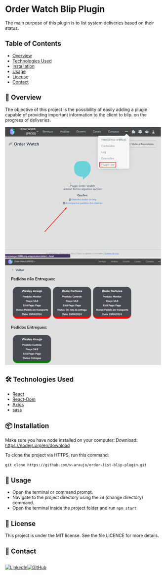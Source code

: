 # Order Watch Blip Plugin

The main purpose of this plugin is to list system deliveries based on their status.

## Table of Contents

- [Overview](#-overview)
- [Technologies Used](#️-technologies-used)
- [Installation](#-installation)
- [Usage](#-usage)
- [License](#-license)
- [Contact](#-contact)

## 🚀 Overview

The objective of this project is the possibility of easily adding a plugin capable of providing important information to the client to blip. on the progress of deliveries.

  ![pluginImage1](https://github.com/w-araujo/order-watch-blip-plugin/blob/main/ow-blip-plugin1.png)
  ![pluginImage2](https://github.com/w-araujo/order-watch-blip-plugin/blob/main/ow-blip-plugin2.png)

## 🛠️ Technologies Used
- [React](https://react.dev/)
- [React-Dom](https://pt-br.legacy.reactjs.org/docs/react-dom.html)
- [Axios](https://axios-http.com/ptbr/docs/intro)
- [sass](https://sass-lang.com/)

## 📦 Installation

Make sure you have node installed on your computer:
Download: https://nodejs.org/en/download

To clone the project via HTTPS, run this command:
<p><code>git clone https://github.com/w-araujo/order-list-blip-plugin.git</code></p>

## 🚀 Usage

  <ul>
       <li>
        Open the terminal or command prompt.
        </li>
           <li>
            Navigate to the project directory using the <code>cd</code> (change directory) command.
        </li>
        <li>
        Open the terminal inside the project folder and run <code>npm start</code>
        </li>
   </ul>

## 📝 License

This project is under the MIT license. See the file LICENCE for more details.

## 📧 Contact

<div style="display: flex">

[![LinkedIn](https://img.shields.io/badge/LinkedIn-0077B5?style=for-the-badge&logo=linkedin&logoColor=white)](https://www.linkedin.com/in/wesley-araujo-a99198201/)

[![GitHub](https://img.shields.io/badge/GitHub-100000?style=for-the-badge&logo=github&logoColor=white)](https://github.com/w-araujo)

</div>
